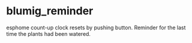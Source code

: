 # blumig_reminder
esphome count-up clock resets by pushing button. Reminder for the last time the plants had been watered.
